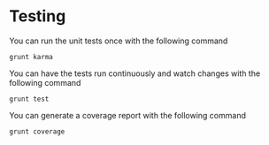 # Testing

You can run the unit tests once with the following command

    grunt karma

You can have the tests run continuously and watch changes with the following command

    grunt test

You can generate a coverage report with the following command

    grunt coverage
